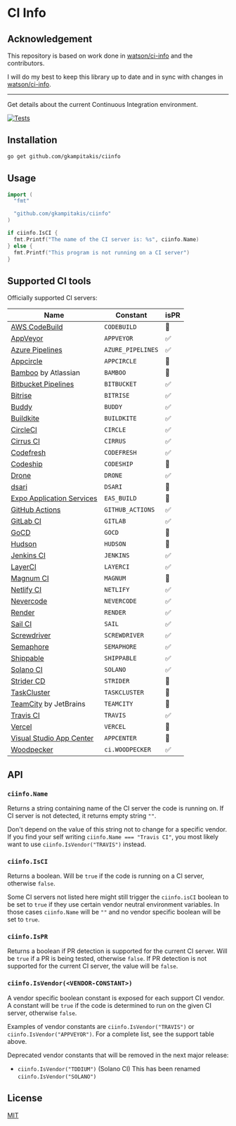 # CI Info

## Acknowledgement

This repository is based on work done in [watson/ci-info](https://github.com/watson/ci-info)
and the contributors.

I will do my best to keep this library up to date and in sync with changes in 
[watson/ci-info](https://github.com/watson/ci-info). 

---

Get details about the current Continuous Integration environment.

[![Tests](https://github.com/gkampitakis/ciinfo/actions/workflows/tests.yml/badge.svg)](https://github.com/gkampitakis/ciinfo/actions/workflows/tests.yml)

## Installation

```bash
go get github.com/gkampitakis/ciinfo
```

## Usage

```go
import (
  "fmt"

  "github.com/gkampitakis/ciinfo"
)

if ciinfo.IsCI {
  fmt.Printf("The name of the CI server is: %s", ciinfo.Name)
} else {
  fmt.Printf("This program is not running on a CI server")
}
```

## Supported CI tools

Officially supported CI servers:

| Name                                                                            | Constant             | isPR |
| ------------------------------------------------------------------------------- | -------------------- | ---- |
| [AWS CodeBuild](https://aws.amazon.com/codebuild/)                              | `CODEBUILD`       | 🚫   |
| [AppVeyor](http://www.appveyor.com)                                             | `APPVEYOR`        | ✅   |
| [Azure Pipelines](https://azure.microsoft.com/en-us/services/devops/pipelines/) | `AZURE_PIPELINES` | ✅   |
| [Appcircle](https://appcircle.io/)                                              | `APPCIRCLE`       | 🚫   |
| [Bamboo](https://www.atlassian.com/software/bamboo) by Atlassian                | `BAMBOO`          | 🚫   |
| [Bitbucket Pipelines](https://bitbucket.org/product/features/pipelines)         | `BITBUCKET`       | ✅   |
| [Bitrise](https://www.bitrise.io/)                                              | `BITRISE`         | ✅   |
| [Buddy](https://buddy.works/)                                                   | `BUDDY`           | ✅   |
| [Buildkite](https://buildkite.com)                                              | `BUILDKITE`       | ✅   |
| [CircleCI](http://circleci.com)                                                 | `CIRCLE`          | ✅   |
| [Cirrus CI](https://cirrus-ci.org)                                              | `CIRRUS`          | ✅   |
| [Codefresh](https://codefresh.io/)                                              | `CODEFRESH`       | ✅   |
| [Codeship](https://codeship.com)                                                | `CODESHIP`        | 🚫   |
| [Drone](https://drone.io)                                                       | `DRONE`           | ✅   |
| [dsari](https://github.com/rfinnie/dsari)                                       | `DSARI`           | 🚫   |
| [Expo Application Services](https://expo.dev/eas)                               | `EAS_BUILD`       | 🚫   |
| [GitHub Actions](https://github.com/features/actions/)                          | `GITHUB_ACTIONS`  | ✅   |
| [GitLab CI](https://about.gitlab.com/gitlab-ci/)                                | `GITLAB`          | ✅   |
| [GoCD](https://www.go.cd/)                                                      | `GOCD`            | 🚫   |
| [Hudson](http://hudson-ci.org)                                                  | `HUDSON`          | 🚫   |
| [Jenkins CI](https://jenkins-ci.org)                                            | `JENKINS`         | ✅   |
| [LayerCI](https://layerci.com/)                                                 | `LAYERCI`         | ✅   |
| [Magnum CI](https://magnum-ci.com)                                              | `MAGNUM`          | 🚫   |
| [Netlify CI](https://www.netlify.com/)                                          | `NETLIFY`         | ✅   |
| [Nevercode](http://nevercode.io/)                                               | `NEVERCODE`       | ✅   |
| [Render](https://render.com/)                                                   | `RENDER`          | ✅   |
| [Sail CI](https://sail.ci/)                                                     | `SAIL`            | ✅   |
| [Screwdriver](https://screwdriver.cd/)                                          | `SCREWDRIVER`     | ✅   |
| [Semaphore](https://semaphoreci.com)                                            | `SEMAPHORE`       | ✅   |
| [Shippable](https://www.shippable.com/)                                         | `SHIPPABLE`       | ✅   |
| [Solano CI](https://www.solanolabs.com/)                                        | `SOLANO`          | ✅   |
| [Strider CD](https://strider-cd.github.io/)                                     | `STRIDER`         | 🚫   |
| [TaskCluster](http://docs.taskcluster.net)                                      | `TASKCLUSTER`     | 🚫   |
| [TeamCity](https://www.jetbrains.com/teamcity/) by JetBrains                    | `TEAMCITY`        | 🚫   |
| [Travis CI](http://travis-ci.org)                                               | `TRAVIS`          | ✅   |
| [Vercel](https://vercel.com/)                                                   | `VERCEL`          | 🚫   |
| [Visual Studio App Center](https://appcenter.ms/)                               | `APPCENTER`       | 🚫   |
| [Woodpecker](https://woodpecker-ci.org/)                                        | `ci.WOODPECKER`   | ✅   |

## API 

### `ciinfo.Name`

Returns a string containing name of the CI server the code is running on.
If CI server is not detected, it returns empty string `""`.

Don't depend on the value of this string not to change for a specific
vendor. If you find your self writing `ciinfo.Name === "Travis CI"`, you
most likely want to use `ciinfo.IsVendor("TRAVIS")` instead.

### `ciinfo.IsCI`

Returns a boolean. Will be `true` if the code is running on a CI server,
otherwise `false`.

Some CI servers not listed here might still trigger the `ciinfo.isCI`
boolean to be set to `true` if they use certain vendor neutral
environment variables. In those cases `ciinfo.Name` will be `""` and no
vendor specific boolean will be set to `true`.

### `ciinfo.IsPR`

Returns a boolean if PR detection is supported for the current CI server. Will
be `true` if a PR is being tested, otherwise `false`. If PR detection is
not supported for the current CI server, the value will be `false`.

### `ciinfo.IsVendor(<VENDOR-CONSTANT>)`

A vendor specific boolean constant is exposed for each support CI
vendor. A constant will be `true` if the code is determined to run on
the given CI server, otherwise `false`.

Examples of vendor constants are `ciinfo.IsVendor("TRAVIS")` or `ciinfo.IsVendor("APPVEYOR")`. For a
complete list, see the support table above.

Deprecated vendor constants that will be removed in the next major
release:

- `ciinfo.IsVendor("TDDIUM")` (Solano CI) This has been renamed `ciinfo.IsVendor("SOLANO")`

## License

[MIT](LICENSE)

